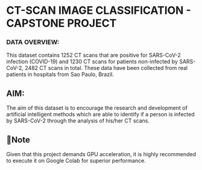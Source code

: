 # CT-SCAN IMAGE CLASSIFICATION - CAPSTONE PROJECT


### DATA OVERVIEW:

This dataset contains 1252 CT scans that are positive for SARS-CoV-2 infection (COVID-19)
and 1230 CT scans for patients non-infected by SARS-CoV-2, 2482 CT scans in total. These
data have been collected from real patients in hospitals from Sao Paulo, Brazil. 


## **AIM:**
The aim of this
dataset is to encourage the research and development of artificial intelligent methods which are
able to identify if a person is infected by SARS-CoV-2 through the analysis of his/her CT scans.


## 📖Note

Given that this project demands GPU acceleration, it is highly recommended to execute it on Google Colab for superior performance.
